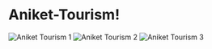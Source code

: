 # Aniket-Tourism!
![Aniket Tourism 1](https://user-images.githubusercontent.com/125437971/233809167-dd71871d-1f25-4998-97ce-bedea6ba0d3d.PNG)
![Aniket Tourism 2](https://user-images.githubusercontent.com/125437971/233809237-bb748b99-e88b-45cb-b0f5-976deee32436.PNG)
![Aniket Tourism 3](https://user-images.githubusercontent.com/125437971/233809712-6027b12e-2d41-4b4e-9279-8ae8d1d4c907.PNG)
